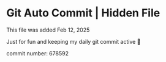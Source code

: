 # Git Auto Commit | Hidden File

This file was added Feb 12, 2025

Just for fun and keeping my daily git commit active 🤪

commit number: 678592

